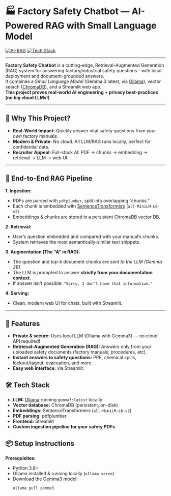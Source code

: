 # 🏭 Factory Safety Chatbot — AI-Powered RAG with Small Language Model

[![AI-RAG](https://img.shields.io/badge/AI-RAG-blue)](#architecture)
[![Tech Stack](https://img.shields.io/badge/Stack-Ollama%20%7C%20Gemma3%20%7C%20ChromaDB%20%7C%20Streamlit-ff69b4)](#tech-stack)

---

**Factory Safety Chatbot** is a cutting-edge, Retrieval-Augmented Generation (RAG) system for answering factory/industrial safety questions—with local deployment and document-grounded answers.  
It combines a *Small Language Model* (Gemma 3 latest, via [Ollama](https://ollama.com/)), vector search ([ChromaDB](https://www.trychroma.com/)), and a Streamlit web app.  
       **This project proves real-world AI engineering + privacy best-practices (no big cloud LLMs!)**

---

## 🚩 Why This Project?

- **Real-World Impact:** Quickly answer vital safety questions from your *own* factory manuals.
- **Modern & Private:** No cloud. All LLM/RAG runs locally, perfect for confidential data.
- **Recruiter Appeal:** Full-stack AI: PDF → chunks → embedding → retrieval → LLM → web UI.

---

## 🧠 End-to-End RAG Pipeline

**1. Ingestion:**  
- PDFs are parsed with `pdfplumber`, split into overlapping “chunks.”
- Each chunk is embedded with [SentenceTransformers](https://www.sbert.net/) (`all-MiniLM-L6-v2`).
- Embeddings & chunks are stored in a persistent [ChromaDB](https://www.trychroma.com/) vector DB.

**2. Retrieval:**  
- User’s question embedded and compared with your manual’s chunks.
- System retrieves the most semantically-similar text snippets.

**3. Augmentation (The "A" in RAG):**  
- The question and top-k document chunks are *sent to the LLM (Gemma 3B)*.
- The LLM is prompted to answer **strictly from your documentation context.**
- If answer isn't possible: `"Sorry, I don’t have that information."`

**4. Serving:**  
- Clean, modern web UI for chats, built with Streamlit.

---

## 🚀 Features

- **Private & secure:** Uses local LLM (Ollama with Gemma3) — no cloud API required!
- **Retrieval-Augmented Generation (RAG):** Answers only from your uploaded safety documents (factory manuals, procedures, etc).
- **Instant answers to safety questions:** PPE, chemical spills, lockout/tagout, evacuation, and more.
- **Easy web interface:** via Streamlit.

## 🛠️ Tech Stack

- **LLM:** [Ollama](https://ollama.com/) running `gemma3:latest` locally
- **Vector database:** ChromaDB (persistent, on-disk)
- **Embeddings:** SentenceTransformers (`all-MiniLM-L6-v2`)
- **PDF parsing:** pdfplumber
- **Frontend:** Streamlit
- **Custom ingestion pipeline for your safety PDFs**

## 📦 Setup Instructions

**Prerequisites:**  
- Python 3.8+  
- Ollama installed & running locally (`ollama serve`)
- Download the Gemma3 model:  
  ```sh
  ollama pull gemma3
